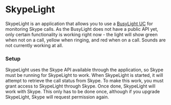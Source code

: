 SkypeLight
==========

SkypeLight is an application that allows you to use a [BusyLight UC](http://www.busylight.com/busylight-lync.html) for monitoring Skype calls. As the 
BusyLight does not have a public API yet, only certain functionality is working right now - the light will
show green when not on a call, yellow when ringing, and red when on a call. Sounds are not currently working
at all.

### Setup

SkypeLight uses the Skype API available through the application, so Skype must be running for SkypeLight to
work. When SkypeLight is started, it will attempt to retrieve the call status from Skype. To make this work, 
you must grant access to SkypeLight through Skype. Once done, SkypeLight will work with Skype. This only 
has to be done once, although if you upgrade SkypeLight, Skype will request permission again.
